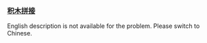 ### [积木拼接](https://leetcode.com/problems/De4qBB)

English description is not available for the problem. Please switch to Chinese.